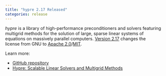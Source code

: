 ```yaml
---
title: "hypre 2.17 Released"
categories: release
---
```


*hypre* is a library of high-performance preconditioners and solvers featuring multigrid methods for the solution of large, sparse linear systems of equations on massively parallel computers. [Version 2.17](https://github.com/hypre-space/hypre/releases/tag/v2.17.0) changes the license from GNU to [Apache 2.0](https://github.com/hypre-space/hypre/blob/master/LICENSE-APACHE)/[MIT](https://github.com/hypre-space/hypre/blob/master/LICENSE-MIT).

Learn more:
- [GitHub repository](https://github.com/hypre-space/hypre)
- [Hypre: Scalable Linear Solvers and Multigrid Methods](http://computing.llnl.gov/projects/hypre-scalable-linear-solvers-multigrid-methods/software)
